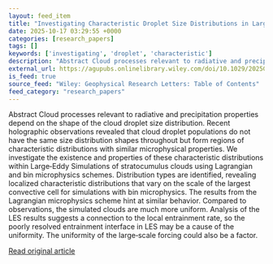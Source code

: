 ```yaml
---
layout: feed_item
title: "Investigating Characteristic Droplet Size Distributions in Large Eddy Simulations of Stratocumulus Clouds"
date: 2025-10-17 03:29:55 +0000
categories: [research_papers]
tags: []
keywords: ['investigating', 'droplet', 'characteristic']
description: "Abstract Cloud processes relevant to radiative and precipitation properties depend on the shape of the cloud droplet size distribution"
external_url: https://agupubs.onlinelibrary.wiley.com/doi/10.1029/2025GL116021?af=R
is_feed: true
source_feed: "Wiley: Geophysical Research Letters: Table of Contents"
feed_category: "research_papers"
---
```


Abstract Cloud processes relevant to radiative and precipitation properties depend on the shape of the cloud droplet size distribution. Recent holographic observations revealed that cloud droplet populations do not have the same size distribution shapes throughout but form regions of characteristic distributions with similar microphysical properties. We investigate the existence and properties of these characteristic distributions within Large‐Eddy Simulations of stratocumulus clouds using Lagrangian and bin microphysics schemes. Distribution types are identified, revealing localized characteristic distributions that vary on the scale of the largest convective cell for simulations with bin microphysics. The results from the Lagrangian microphysics scheme hint at similar behavior. Compared to observations, the simulated clouds are much more uniform. Analysis of the LES results suggests a connection to the local entrainment rate, so the poorly resolved entrainment interface in LES may be a cause of the uniformity. The uniformity of the large‐scale forcing could also be a factor.

[Read original article](https://agupubs.onlinelibrary.wiley.com/doi/10.1029/2025GL116021?af=R)
